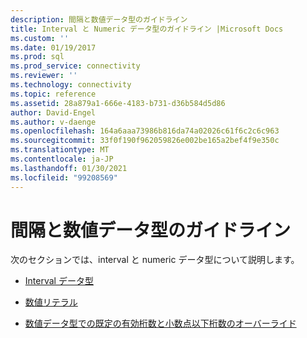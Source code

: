 ```yaml
---
description: 間隔と数値データ型のガイドライン
title: Interval と Numeric データ型のガイドライン |Microsoft Docs
ms.custom: ''
ms.date: 01/19/2017
ms.prod: sql
ms.prod_service: connectivity
ms.reviewer: ''
ms.technology: connectivity
ms.topic: reference
ms.assetid: 28a879a1-666e-4183-b731-d36b584d5d86
author: David-Engel
ms.author: v-daenge
ms.openlocfilehash: 164a6aaa73986b816da74a02026c61f6c2c6c963
ms.sourcegitcommit: 33f0f190f962059826e002be165a2bef4f9e350c
ms.translationtype: MT
ms.contentlocale: ja-JP
ms.lasthandoff: 01/30/2021
ms.locfileid: "99208569"
---
```

# <a name="guidelines-for-interval-and-numeric-data-types"></a>間隔と数値データ型のガイドライン
次のセクションでは、interval と numeric データ型について説明します。  
  
-   [Interval データ型](../../../odbc/reference/appendixes/interval-data-types.md)  
  
-   [数値リテラル](../../../odbc/reference/appendixes/numeric-literals.md)  
  
-   [数値データ型での既定の有効桁数と小数点以下桁数のオーバーライド](../../../odbc/reference/appendixes/overriding-default-precision-and-scale-for-numeric-data-types.md)
